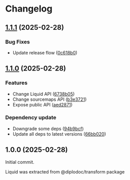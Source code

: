 # Changelog

## [1.1.1](https://github.com/diplodoc-platform/liquid/compare/v1.1.0...v1.1.1) (2025-02-28)


### Bug Fixes

* Update release flow ([0c618b0](https://github.com/diplodoc-platform/liquid/commit/0c618b0dbdfd5b43e661d20d7621ad0a1ab3e151))

## [1.1.0](https://github.com/diplodoc-platform/liquid/compare/v1.0.0...v1.1.0) (2025-02-28)


### Features

* Change Liquid API ([6738b05](https://github.com/diplodoc-platform/liquid/commit/6738b05a528655ee5c173a6628623e187ce38ad9))
* Change sourcemaps API ([b3e3721](https://github.com/diplodoc-platform/liquid/commit/b3e3721c092b7ac5e0034f6b15013b7cab683b3d))
* Expose public API ([aed2871](https://github.com/diplodoc-platform/liquid/commit/aed28710d9cb3fd92e0e2f931d26747662fb67ef))


### Dependency update

* Downgrade some deps ([94b9bcf](https://github.com/diplodoc-platform/liquid/commit/94b9bcf7b3aed38d3f7cef63bef3d881ed3ccdb0))
* Update all deps to latest versions ([66bb020](https://github.com/diplodoc-platform/liquid/commit/66bb020cc92c53f5ac869d22d9900a4354294f50))

## 1.0.0 (2025-02-28)

Initial commit.

Liquid was extracted from @diplodoc/transform package
